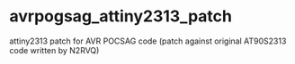 # avrpogsag_attiny2313_patch
attiny2313 patch for AVR POCSAG code (patch against original AT90S2313 code written by N2RVQ)
